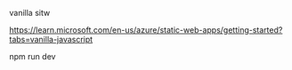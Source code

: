 vanilla sitw

https://learn.microsoft.com/en-us/azure/static-web-apps/getting-started?tabs=vanilla-javascript


npm run dev

